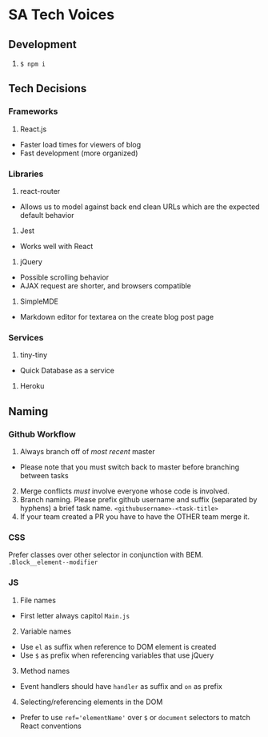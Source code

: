 # SA Tech Voices

## Development
1. `$ npm i`

## Tech Decisions
### Frameworks
1. React.js
  - Faster load times for viewers of blog
  - Fast development (more organized)

### Libraries
1. react-router
  - Allows us to model against back end clean URLs which are the expected default behavior

1. Jest
  - Works well with React

1. jQuery
  - Possible scrolling behavior
  - AJAX request are shorter, and browsers compatible

1. SimpleMDE
  - Markdown editor for textarea on the create blog post page
### Services
1. tiny-tiny
  - Quick Database as a service

1. Heroku

## Naming

### Github Workflow
1. Always branch off of *most recent* master
  - Please note that you must switch back to master before branching between tasks
2. Merge conflicts *must* involve everyone whose code is involved.
3. Branch naming. Please prefix github username and suffix (separated by hyphens) a brief task name.
  `<githubusername>-<task-title>`
4. If your team created a PR you have to have the OTHER team merge it.

### CSS
Prefer classes over other selector in conjunction with BEM.
`.Block__element--modifier`

### JS
1. File names
  - First letter always capitol
  `Main.js`
2. Variable names
  - Use `el` as suffix when reference to DOM element is created
  - Use `$` as prefix when referencing variables that use jQuery
3. Method names
  - Event handlers should have `handler` as suffix and `on` as prefix
4. Selecting/referencing elements in the DOM
  - Prefer to use `ref='elementName'` over `$` or `document` selectors to match React conventions
